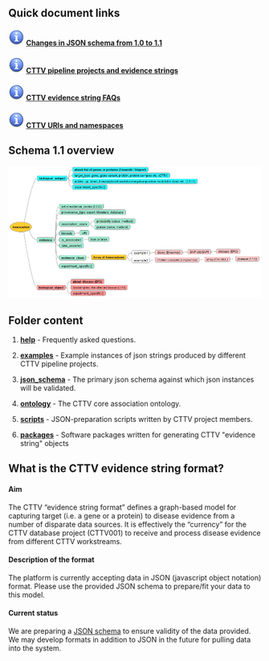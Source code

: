 ## Quick document links

#### ![info](help/images/info.gif) [**Changes in JSON schema from 1.0 to 1.1**](changes/version_changes.md)

#### ![info](help/images/info.gif) [**CTTV pipeline projects and evidence strings**](json_schema/project_tracker.md)

#### ![info](help/images/info.gif) [**CTTV evidence string FAQs**](help/README.md)

#### ![info](help/images/info.gif) [**CTTV URIs and namespaces**](json_schema/cttv_uris_namespaces.md)

## Schema 1.1 overview

![CTTV JSON schema 1.1](help/images/schema_1.1.png)

## Folder content



1. [**help**](./help/)	- Frequently asked questions.

1. [**examples**](./examples/)	- Example instances of json strings produced by different CTTV pipeline projects.

1. [**json_schema**](./json_schema/) - The primary json schema against which json instances will be validated.

1. [**ontology**](./ontology/) - The CTTV core association ontology.

1. [**scripts**](./scripts/) - JSON-preparation scripts written by CTTV project members.

1. [**packages**](./packages/) - Software packages written for generating CTTV "evidence string" objects



## What is the CTTV evidence string format?



#### Aim



The CTTV “evidence string format” defines a graph-based model for capturing target (i.e. a gene or a protein) to disease evidence from a number of disparate data sources. It is effectively the “currency” for the CTTV database project (CTTV001) to receive and process disease evidence from different CTTV workstreams.



#### Description of the format



The platform is currently accepting data in JSON (javascript object notation) format. Please use the provided JSON schema to prepare/fit your data to this model.



#### Current status



We are preparing a [JSON schema](./json_schema) to ensure validity of the data provided. We may develop formats in addition to JSON in the future for pulling data into the system.